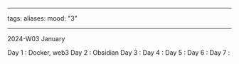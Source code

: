 
---
tags: 
aliases: 
mood: "3"

---

2024-W03 January


Day 1 : Docker, web3
Day 2 : Obsidian 
Day 3 : 
Day 4 : 
Day 5 : 
Day 6 : 
Day 7 : 

